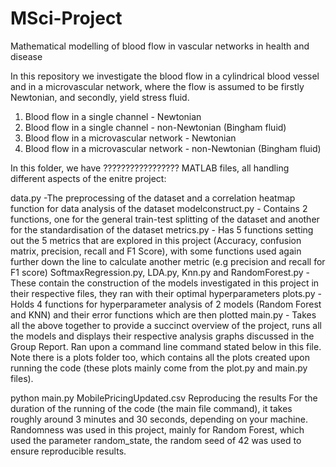 # MSci-Project
Mathematical modelling of blood flow in vascular networks in health and disease

In this repository we investigate the blood flow in a cylindrical blood vessel and in a microvascular network, where the flow is assumed to be firstly Newtonian, and secondly, yield stress fluid.

1. Blood flow in a single channel - Newtonian
2. Blood flow in a single channel - non-Newtonian (Bingham fluid)
3. Blood flow in a microvascular network - Newtonian
4. Blood flow in a microvascular network - non-Newtonian (Bingham fluid)

In this folder, we have ????????????????? MATLAB files, all handling different aspects of the enitre project:





data.py -The preprocessing of the dataset and a correlation heatmap function for data analysis of the dataset
modelconstruct.py - Contains 2 functions, one for the general train-test splitting of the dataset and another for the standardisation of the dataset
metrics.py - Has 5 functions setting out the 5 metrics that are explored in this project (Accuracy, confusion matrix, precision, recall and F1 Score), with some functions used again further down the line to calculate another metric (e.g precision and recall for F1 score)
SoftmaxRegression.py, LDA.py, Knn.py and RandomForest.py - These contain the construction of the models investigated in this project in their respective files, they ran with their optimal hyperparameters
plots.py - Holds 4 functions for hyperparameter analysis of 2 models (Random Forest and KNN) and their error functions which are then plotted
main.py - Takes all the above together to provide a succinct overview of the project, runs all the models and displays their respective analysis graphs discussed in the Group Report. Ran upon a command line command stated below in this file.
Note there is a plots folder too, which contains all the plots created upon running the code (these plots mainly come from the plot.py and main.py files).


python main.py MobilePricingUpdated.csv
Reproducing the results
For the duration of the running of the code (the main file command), it takes roughly around 3 minutes and 30 seconds, depending on your machine. Randomness was used in this project, mainly for Random Forest, which used the parameter random_state, the random seed of 42 was used to ensure reproducible results.
